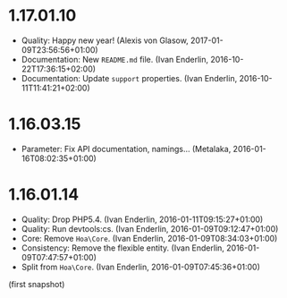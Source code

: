 # 1.17.01.10

  * Quality: Happy new year! (Alexis von Glasow, 2017-01-09T23:56:56+01:00)
  * Documentation: New `README.md` file. (Ivan Enderlin, 2016-10-22T17:36:15+02:00)
  * Documentation: Update `support` properties. (Ivan Enderlin, 2016-10-11T11:41:21+02:00)

# 1.16.03.15

  * Parameter: Fix API documentation, namings… (Metalaka, 2016-01-16T08:02:35+01:00)

# 1.16.01.14

  * Quality: Drop PHP5.4. (Ivan Enderlin, 2016-01-11T09:15:27+01:00)
  * Quality: Run devtools:cs. (Ivan Enderlin, 2016-01-09T09:12:47+01:00)
  * Core: Remove `Hoa\Core`. (Ivan Enderlin, 2016-01-09T08:34:03+01:00)
  * Consistency: Remove the flexible entity. (Ivan Enderlin, 2016-01-09T07:47:57+01:00)
  * Split from `Hoa\Core`. (Ivan Enderlin, 2016-01-09T07:45:36+01:00)

(first snapshot)
